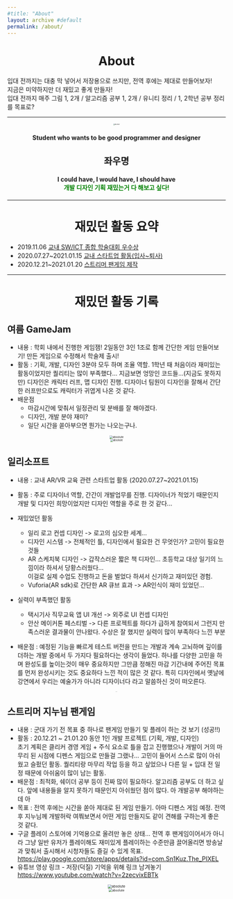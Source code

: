 ```yaml
---
#title: "About"
layout: archive #default
permalink: /about/
---
```


<center> <h1>About</h1></center>

입대 전까지는 대충 막 넣어서 저장용으로 쓰지만, 전역 후에는 제대로 만들어보자!
<br>지금은 미약하지만 더 재밌고 좋게 만들자!
<br> 입대 전까지 매주 그림 1, 2개 / 알고리즘 공부 1, 2개 / 유니티 정리 / 1, 2학년 공부 정리를 목표로?

---
<center><img data-action="zoom" src='{{ "assets/images/portrait_Sketch.png" | relative_url }}' alt='absolute' style="zoom:20%;"></center>

<center> <h4>Student who wants to be good programmer and designer</h4> </center>



<center> <h2>좌우명</h2> </center>

<center> <h4>I could have, I would have, I should have<br><span style="color:green">개발 디자인 기획 재밌는거 다 해보고 싶다!</span></h4> </center>

---



<center> <h1>재밌던 활동 요약</h1></center>

+ 2019.11.06 [교내 SW/ICT 종합 학술대회 우수상](#여름-gamejam) 
+ 2020.07.27~2021.01.15 [교내 스타트업 활동(입사~퇴사)](#일리소프트)
+ 2020.12.21~2021.01.20 [스트리머 팬게임 제작](#스트리머-지누님-팬게임)

---



<center> <h1>재밌던 활동 기록</h1></center>



## 여름 GameJam
+ 내용 : 학회 내에서 진행한 게임잼! 2일동안 3인 1조로 함께 간단한 게임 만들어보기!  만든 게임으로 수정해서 학술제 출시!  
+ 활동 : 기획, 개발, 디자인 3분야 모두 하며 조율 역할. 1학년 때 처음이라 재미있는 활동이었지만 퀄리티는 많이 부족했다... 지금보면 엉망인 코드들...(지금도 못하지만) 디자인은 캐릭터 러프, 맵 디자인 진행. 디자이너 팀원이 디자인을 잘해서 간단한 러프만으로도 캐릭터가 귀엽게 나온 것 같다. 
+ 배운점
	+ 마감시간에 맞춰서 일정관리 및 분배를 잘 해야겠다.
	+ 디자인, 개발 분야 재미?
	+ 일단 시간을 쏟아부으면 뭔가는 나오는구나.

<center><img data-action="zoom" src='{{ "assets/images/aboutImg/SWICT_CharDesign.png" | relative_url }}' alt='absolute' style="zoom:45%;"></center>
<center><img data-action="zoom" src='{{ "assets/images/aboutImg/SWICTEnding.jpg" | relative_url }}' alt='absolute' style="zoom:40%;"></center>   


## 일리소프트
+ 내용 : 교내 AR/VR 교육 관련 스타트업 활동 (2020.07.27~2021.01.15)
+ 활동 : 주로 디자이너 역할, 간간이 개발업무를 진행. 디자이너가 적었기 때문인지 개발 및 디자인 희망이었지만 디자인 역할을 주로 한 것 같다...
+ 재밌었던 활동 
  + 일리 로고 컨셉 디자인 -> 로고의 심오한 세계...  
  + 디자인 시스템 -> 전체적인 틀, 디자인에서 필요한 건 무엇인가? 고민이 필요한 것들
  + AR 스케치북 디자인 -> 갑작스러운 짧은 책 디자인... 초등학교 대상 일기의 느낌이라 하셔서 당황스러웠다...<br>이걸로 실제 수업도 진행하고 돈을 벌었다 하셔서 신기하고 재미있던 경험.
  + Vuforia(AR sdk)로 간단한 AR 큐브 효과 -> AR인식이 재미 있었던...
+ 실력이 부족했던 활동
  +  택시기사 직무교육 앱 UI 개선 -> 외주로 UI 컨셉 디자인
  +  안산 메이커톤 페스티벌 -> 다른 프로젝트를 하다가 급하게 참여되서 그런지 만족스러운 결과물이 안나왔다. 수상은 잘 했지만 실력이 많이 부족하다 느낀 부분

+ 배운점 : 예정된 기능을 빠르게 테스트 버전을 만드는 개발과 계속 고뇌하며 깊이를 더하는 개발 중에서 두 가지다 필요하다는 생각이 들었다. 하나를 다양한 고민을 하며 완성도를 높이는것이 매우 중요하지만 그만큼 정해진 마감 기간내에 주어진 목표를 먼저 완성시키는 것도 중요하다 느낀 적이 많은 것 같다. 특히 디자인에서 옛날에 강연에서 우리는 예술가가 아니라 디자이너다 라고 말씀하신 것이 떠오른다.
<center><img data-action="zoom" src='{{ "assets/images/aboutImg/illi_logo.png" | relative_url }}' alt='absolute' style="zoom:5%;"></center>   


## 스트리머 지누님 팬게임

+ 내용 : 군대 가기 전 목표 중 하나로 팬게임 만들기 및 플레이 하는 것 보기 (성공!!)
+ 활동 : 20.12.21 ~ 21.01.20 동안 1인 개발 프로젝트 (기획, 개발, 디자인)<br>초기 계획은 클리커 경영 게임 + 주식 요소로 틀을 잡고 진행했으나 개발이 거의 마무리 된 시점에 디펜스 게임으로 만들걸 그랬나... 고민이 들어서 스스로 많이 아쉬웠고 슬펐던 활동. 퀄리티랑 마무리 작업 등을 하고 싶었으나 다른 일 + 입대 전 일정 때문에 아쉬움이 많이 남는 활동.
+ 배운점 : 최적화, 쉐이더 공부 등이 진짜 많이 필요하다. 알고리즘 공부도 더 하고 싶다. 앞에 내용들을 알지 못하기 때문인지 아쉬웠던 점이 많다. 아 개발공부 해야하는데 아 
+ 목표 : 전역 후에는 시간을 쏟아 제대로 된 게임 만들기. 아마 디펜스 게임 예정. 전역 후 지누님께 개발허락 여쭤보면서 어떤 게임 만들지도 같이 견해를 구하는게 좋은 것 같다.
+ 구글 플레이 스토어에 기억용으로 올려만 놓은 상태... 전역 후 팬게임이어서가 아니라 그냥 일반 유저가 플레이해도 재미있게 플레이하는 수준만큼 끌어올리면 방송날과 맞춰서 출시해서 시청자들도 즐길 수 있게 목표.<br><https://play.google.com/store/apps/details?id=com.Sn1Kuz.The_PIXEL>
+ 유튜브 영상 링크 - 저장(덕질) 기억을 위해 링크 남겨놓기 <https://www.youtube.com/watch?v=2zecvixEBTk>
<center><img data-action="zoom" src='{{ "assets/images/aboutImg/J1NU_FanGame2.png" | relative_url }}' alt='absolute' style="zoom:55%;"></center>   
<center><img data-action="zoom" src='{{ "assets/images/aboutImg/J1NUFanGame1.jpg" | relative_url }}' alt='absolute' style="zoom:50%;"></center>   
